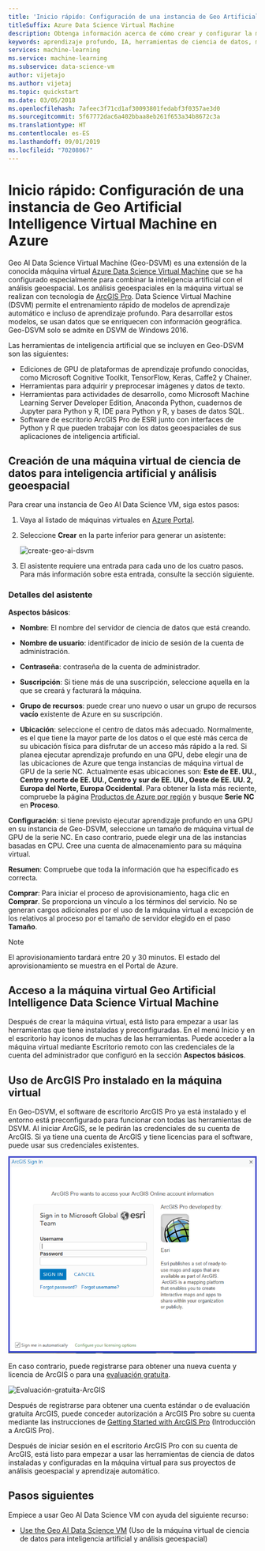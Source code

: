 ```yaml
---
title: 'Inicio rápido: Configuración de una instancia de Geo Artificial Intelligence'
titleSuffix: Azure Data Science Virtual Machine
description: Obtenga información acerca de cómo crear y configurar la máquina virtual Geo Artificial Intelligence Data Science Virtual Machine. Geo AI Data Science Virtual Machine proporciona las herramientas necesarias para crear soluciones de inteligencia artificial y aprendizaje automático con datos geográficos.
keywords: aprendizaje profundo, IA, herramientas de ciencia de datos, máquina virtual de ciencia de datos, análisis geoespacial
services: machine-learning
ms.service: machine-learning
ms.subservice: data-science-vm
author: vijetajo
ms.author: vijetaj
ms.topic: quickstart
ms.date: 03/05/2018
ms.openlocfilehash: 7afeec3f71cd1af30093801fedabf3f0357ae3d0
ms.sourcegitcommit: 5f67772dac6a402bbaa8eb261f653a34b8672c3a
ms.translationtype: HT
ms.contentlocale: es-ES
ms.lasthandoff: 09/01/2019
ms.locfileid: "70208067"
---
```

# <a name="quickstart-set-up-a-geo-artificial-intelligence-virtual-machine-on-azure"></a>Inicio rápido: Configuración de una instancia de Geo Artificial Intelligence Virtual Machine en Azure 

Geo AI Data Science Virtual Machine (Geo-DSVM) es una extensión de la conocida máquina virtual [Azure Data Science Virtual Machine](https://aka.ms/dsvm) que se ha configurado especialmente para combinar la inteligencia artificial con el análisis geoespacial. Los análisis geoespaciales en la máquina virtual se realizan con tecnología de [ArcGIS Pro](https://www.arcgis.com/features/index.html). Data Science Virtual Machine (DSVM) permite el entrenamiento rápido de modelos de aprendizaje automático e incluso de aprendizaje profundo. Para desarrollar estos modelos, se usan datos que se enriquecen con información geográfica. Geo-DSVM solo se admite en DSVM de Windows 2016. 

Las herramientas de inteligencia artificial que se incluyen en Geo-DSVM son las siguientes:

- Ediciones de GPU de plataformas de aprendizaje profundo conocidas, como Microsoft Cognitive Toolkit, TensorFlow, Keras, Caffe2 y Chainer.
- Herramientas para adquirir y preprocesar imágenes y datos de texto.
- Herramientas para actividades de desarrollo, como Microsoft Machine Learning Server Developer Edition, Anaconda Python, cuadernos de Jupyter para Python y R, IDE para Python y R, y bases de datos SQL.
- Software de escritorio ArcGIS Pro de ESRI junto con interfaces de Python y R que pueden trabajar con los datos geoespaciales de sus aplicaciones de inteligencia artificial.
 

## <a name="create-your-geo-ai-data-science-vm"></a>Creación de una máquina virtual de ciencia de datos para inteligencia artificial y análisis geoespacial

Para crear una instancia de Geo AI Data Science VM, siga estos pasos:

1. Vaya al listado de máquinas virtuales en [Azure Portal](https://ms.portal.azure.com/#create/microsoft-ads.geodsvmwindows).
1. Seleccione **Crear** en la parte inferior para generar un asistente:

   ![create-geo-ai-dsvm](./media/provision-geo-ai-dsvm/Create-Geo-AI.png)

1. El asistente requiere una entrada para cada uno de los cuatro pasos. Para más información sobre esta entrada, consulte la sección siguiente.

### <a name="wizard-details"></a>Detalles del asistente ###

**Aspectos básicos**:

- **Nombre**: El nombre del servidor de ciencia de datos que está creando.
    
- **Nombre de usuario**: identificador de inicio de sesión de la cuenta de administración.
    
- **Contraseña**: contraseña de la cuenta de administrador.
    
- **Suscripción**: Si tiene más de una suscripción, seleccione aquella en la que se creará y facturará la máquina.
    
- **Grupo de recursos**: puede crear uno nuevo o usar un grupo de recursos **vacío** existente de Azure en su suscripción.
    
- **Ubicación**: seleccione el centro de datos más adecuado. Normalmente, es el que tiene la mayor parte de los datos o el que esté más cerca de su ubicación física para disfrutar de un acceso más rápido a la red. Si planea ejecutar aprendizaje profundo en una GPU, debe elegir una de las ubicaciones de Azure que tenga instancias de máquina virtual de GPU de la serie NC. Actualmente esas ubicaciones son: **Este de EE. UU., Centro y norte de EE. UU., Centro y sur de EE. UU., Oeste de EE. UU. 2, Europa del Norte, Europa Occidental**. Para obtener la lista más reciente, compruebe la página [Productos de Azure por región](https://azure.microsoft.com/regions/services/) y busque **Serie NC** en **Proceso**. 
    
    
**Configuración**: si tiene previsto ejecutar aprendizaje profundo en una GPU en su instancia de Geo-DSVM, seleccione un tamaño de máquina virtual de GPU de la serie NC. En caso contrario, puede elegir una de las instancias basadas en CPU. Cree una cuenta de almacenamiento para su máquina virtual. 
       
**Resumen**: Compruebe que toda la información que ha especificado es correcta.
    
**Comprar**: Para iniciar el proceso de aprovisionamiento, haga clic en **Comprar**. Se proporciona un vínculo a los términos del servicio. No se generan cargos adicionales por el uso de la máquina virtual a excepción de los relativos al proceso por el tamaño de servidor elegido en el paso **Tamaño**. 
 
 >[!NOTE]
 > El aprovisionamiento tardará entre 20 y 30 minutos. El estado del aprovisionamiento se muestra en el Portal de Azure.

 
## <a name="how-to-access-the-geo-ai-data-science-virtual-machine"></a>Acceso a la máquina virtual Geo Artificial Intelligence Data Science Virtual Machine

 Después de crear la máquina virtual, está listo para empezar a usar las herramientas que tiene instaladas y preconfiguradas. En el menú Inicio y en el escritorio hay iconos de muchas de las herramientas. Puede acceder a la máquina virtual mediante Escritorio remoto con las credenciales de la cuenta del administrador que configuró en la sección **Aspectos básicos**.

 
## <a name="using-arcgis-pro-installed-in-the-vm"></a>Uso de ArcGIS Pro instalado en la máquina virtual

En Geo-DSVM, el software de escritorio ArcGIS Pro ya está instalado y el entorno está preconfigurado para funcionar con todas las herramientas de DSVM. Al iniciar ArcGIS, se le pedirán las credenciales de su cuenta de ArcGIS. Si ya tiene una cuenta de ArcGIS y tiene licencias para el software, puede usar sus credenciales existentes.  

![Inicio de sesión-Arc-GIS](./media/provision-geo-ai-dsvm/ArcGISLogon.png)

En caso contrario, puede registrarse para obtener una nueva cuenta y licencia de ArcGIS o para una [evaluación gratuita](https://www.arcgis.com/features/free-trial.html). 

![Evaluación-gratuita-ArcGIS](./media/provision-geo-ai-dsvm/ArcGIS-Free-Trial.png)

Después de registrarse para obtener una cuenta estándar o de evaluación gratuita ArcGIS, puede conceder autorización a ArcGIS Pro sobre su cuenta mediante las instrucciones de [Getting Started with ArcGIS Pro](https://www.esri.com/library/brochures/getting-started-with-arcgis-pro.pdf) (Introducción a ArcGIS Pro).

Después de iniciar sesión en el escritorio ArcGIS Pro con su cuenta de ArcGIS, está listo para empezar a usar las herramientas de ciencia de datos instaladas y configuradas en la máquina virtual para sus proyectos de análisis geoespacial y aprendizaje automático.

## <a name="next-steps"></a>Pasos siguientes

Empiece a usar Geo AI Data Science VM con ayuda del siguiente recurso:

* [Use the Geo AI Data Science VM](use-geo-ai-dsvm.md) (Uso de la máquina virtual de ciencia de datos para inteligencia artificial y análisis geoespacial)
